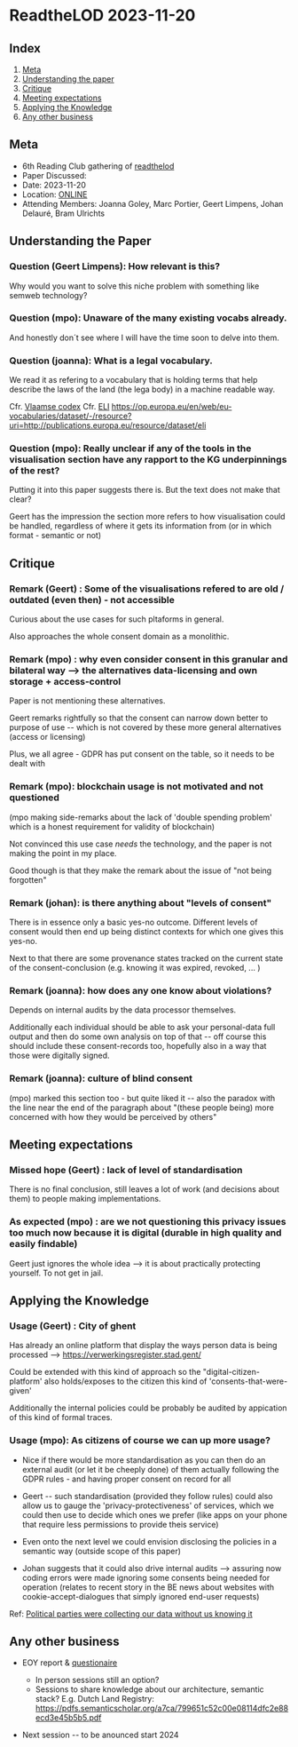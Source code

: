# ReadtheLOD 2023-11-20

## Index
1. <a href="#Meta">Meta</a>
1. <a href="#Understanding">Understanding the paper</a>
1. <a href="#Critique">Critique</a>
1. <a href="#Expectations">Meeting expectations</a>
1. <a href="#Application">Applying the Knowledge</a>
1. <a href="#AOB">Any other business</a>

## <a name="Meta">Meta</a>

* 6th Reading Club gathering of [readthelod](https://readthelod.org/)
* Paper Discussed:
* Date: 2023-11-20
* Location: [ONLINE](todo://add-link)
* Attending Members: Joanna Goley, Marc Portier, Geert Limpens, Johan Delauré, Bram Ulrichts


## <a name="Understanding" >Understanding the Paper</a>

### Question (Geert Limpens): How relevant is this?

Why would you want to solve this niche problem with something like semweb technology?


### Question (mpo): Unaware of the many existing vocabs already.

And honestly don´t see where I will have the time soon to delve into them.


### Question (joanna): What is a legal vocabulary.

We read it as refering to a vocabulary that is holding terms that help describe the laws of the land (the lega body) in a machine readable way.

Cfr. [Vlaamse codex](https://data.vlaanderen.be/doc/applicatieprofiel/vlaamse-codex/)
Cfr. [ELI](https://eur-lex.europa.eu/eli-register/about.html) 
https://op.europa.eu/en/web/eu-vocabularies/dataset/-/resource?uri=http://publications.europa.eu/resource/dataset/eli


### Question (mpo): Really unclear if any of the tools in the visualisation section have any rapport to the KG underpinnings of the rest?

Putting it into this paper suggests there is. But the text does not make that clear?

Geert has the impression the section more refers to how visualisation could be handled, regardless of where it gets its information from (or in which format - semantic or not)




## <a name="Critique">Critique</a>

### Remark (Geert) : Some of the visualisations refered to are old / outdated (even then) - not accessible

Curious about the use cases for such pltaforms in general.

Also approaches the whole consent domain as a monolithic.



### Remark (mpo) : why even consider consent in this granular and bilateral way --> the alternatives data-licensing and own storage + access-control

Paper is not mentioning these alternatives.

Geert remarks rightfully so that the consent can narrow down better to purpose of use -- which is not covered by these more general alternatives (access or licensing)

Plus, we all agree - GDPR has put consent on the table, so it needs to be dealt with



### Remark (mpo):  blockchain usage is not motivated and not questioned

(mpo making side-remarks about the lack of 'double spending problem' which is a honest requirement for validity of blockchain)

Not convinced this use case _needs_ the technology, and the paper is not making the point in my place.

Good though is that they make the remark about the issue of "not being forgotten"



### Remark (johan):  is there anything about "levels of consent"

There is in essence only a basic yes-no outcome. Different levels of consent would then end up being distinct contexts for which one gives this yes-no.

Next to that there are some provenance states tracked on the current state of the consent-conclusion (e.g. knowing it was expired, revoked, ... )



### Remark (joanna):  how does any one know about violations?

Depends on internal audits by the data processor themselves.

Additionally each individual should be able to ask your personal-data full output and then do some own analysis on top of that -- off course this should include these consent-records too, hopefully also in a way that those were digitally signed. 



### Remark (joanna):  culture of blind consent

(mpo) marked this section too - but quite liked it -- also the paradox with the line near the end of the paragraph about "(these people being) more concerned with how they would be perceived by others" 



## <a name="Expectations">Meeting expectations</a>

### Missed hope (Geert) : lack of level of standardisation

There is no final conclusion, still leaves a lot of work (and decisions about them) to people making implementations.


### As expected (mpo) : are we not questioning this privacy issues too much now because it is digital (durable in high quality and easily findable)

Geert just ignores the whole idea --> it is about practically protecting yourself. To not get in jail. 



## <a name="Application">Applying the Knowledge</a>

### Usage (Geert) : City of ghent 

Has already an online platform that display the ways person data is being processed --> https://verwerkingsregister.stad.gent/


Could be extended with this kind of approach so the "digital-citizen-platform' also holds/exposes to the citizen this kind of 'consents-that-were-given'

Additionally the internal policies could be probably be audited by appication of this kind of formal traces.

### Usage (mpo): As citizens of course we can up more usage?

* Nice if there would be more standardisation as you can then do an external audit (or let it be cheeply done) of them actually following the GDPR rules - and having proper consent on record for all

* Geert -- such standardisation (provided they follow rules) could also allow us to gauge the 'privacy-protectiveness' of services, which we could then use to decide which ones we prefer (like apps on your phone that require less permissions to provide theis service)

* Even onto the next level we could envision disclosing the policies in a semantic way (outside scope of this paper)

* Johan suggests that it could also drive internal audits --> assuring now coding errors were made ignoring some consents being needed for operation (relates to recent story in the BE news about websites with cookie-accept-dialogues that simply ignored end-user requests)

Ref: [Political parties were collecting our data without us knowing it](https://www.vrt.be/vrtnws/nl/2023/11/17/politieke-partijen-respecteren-niet-allemaal-de-cookiewetgeving/)



## <a name="AOB">Any other business</a>

* EOY report & [questionaire](https://docs.google.com/forms/d/e/1FAIpQLSftFk0Y2oFsgF3SinKwiVI_mNvbdPBKZ8sDXsi1hltNKPkPMQ/viewform)
    * In person sessions still an option?
    * Sessions to share knowledge about our architecture, semantic stack? E.g. Dutch Land Registry: https://pdfs.semanticscholar.org/a7ca/799651c52c00e08114dfc2e88ecd3e45b5b5.pdf

* Next session -- to be anounced start 2024



